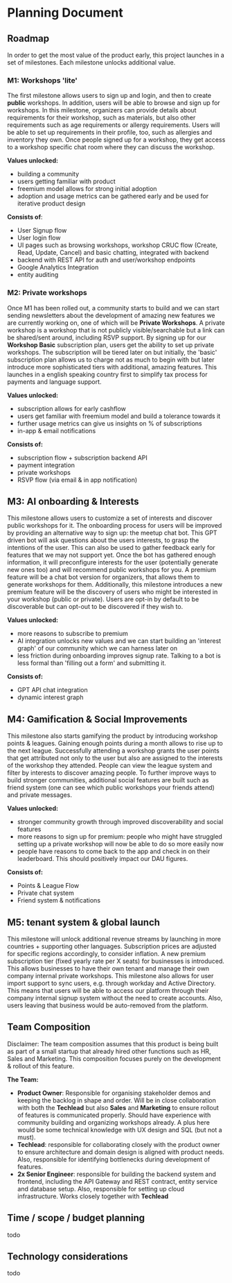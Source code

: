 # Planning Document

## Roadmap

In order to get the most value of the product early, this project launches in a set of milestones. Each milestone unlocks additional value.

### M1: Workshops 'lite'

The first milestone allows users to sign up and login, and then to create **public** workshops. In addition, users will be able to browse and sign up for workshops. In this milestone, organizers can provide details about requirements for their workshop, such as materials, but also other requirements such as age requirements or allergy requirements. Users will be able to set up requirements in their profile, too, such as allergies and inventory they own. Once people signed up for a workshop, they get access to a workshop specific chat room where they can discuss the workshop.

**Values unlocked:** 

- building a community
- users getting familiar with product
- freemium model allows for strong initial adoption
- adoption and usage metrics can be gathered early and be used for iterative product design

**Consists of**:

- User Signup flow
- User login flow
- UI pages such as browsing workshops, workshop CRUC flow (Create, Read, Update, Cancel) and basic chatting, integrated with backend
- backend with REST API for auth and user/workshop endpoints
- Google Analytics Integration
- entity auditing

### M2: Private workshops

Once M1 has been rolled out, a community starts to build and we can start sending newsletters about the development of amazing new features we are currently working on, one of which will be **Private Workshops**. A private workshop is a workshop that is not publicly visible/searchable but a link can be shared/sent around, including RSVP support. By signing up for our **Workshop Basic** subscription plan, users get the ability to set up private workshops. The subscription will be tiered later on but initially, the 'basic' subscription plan allows us to charge not as much to begin with but later introduce more sophisticated tiers with additional, amazing features. This launches in a english speaking country first to simplify tax process for payments and language support.

**Values unlocked:**

- subscription allows for early cashflow
- users get familiar with freemium model and build a tolerance towards it
- further usage metrics can give us insights on % of subscriptions
- in-app & email notifications

**Consists of:**

- subscription flow + subscription backend API
- payment integration
- private workshops
- RSVP flow (via email & in app notification)

## M3: AI onboarding & Interests

This milestone allows users to customize a set of interests and discover public workshops for it. The onboarding process for users will be improved by providing an alternative way to sign up: the meetup chat bot. This GPT driven bot will ask questions about the users interests, to grasp the intentions of the user. This can also be used to gather feedback early for features that we may not support yet. Once the bot has gathered enough information, it will preconfigure interests for the user (potentially generate new ones too) and will recommend public workshops for you. A premium feature will be a chat bot version for organizers, that allows them to generate workshops for them. Additionally, this milestone introduces a new premium feature will be the discovery of users who might be interested in your workshop (public or private). Users are opt-in by default to be discoverable but can opt-out to be discovered if they wish to.

**Values unlocked:**

- more reasons to subscribe to premium
- AI integration unlocks new values and we can start building an 'interest graph' of our community which we can harness later on
- less friction during onboarding improves signup rate. Talking to a bot is less formal than 'filling out a form' and submitting it.

**Consists of:**

- GPT API chat integration
- dynamic interest graph

## M4: Gamification & Social Improvements

 This milestone also starts gamifying the product by introducing workshop points & leagues. Gaining enough points during a month allows to rise up to the next league. Successfully attending a workshop grants the user points that get attributed not only to the user but also are assigned to the interests of the workshop they attended. People can view the league system and filter by interests to discover amazing people.
To further improve ways to build stronger communities, additional social features are built such as friend system (one can see which public workshops your friends attend) and private messages.

**Values unlocked:**

- stronger community growth through improved discoverability and social features
- more reasons to sign up for premium: people who might have struggled setting up a private workshop will now be able to do so more easily now
- people have reasons to come back to the app and check in on their leaderboard. This should positively impact our DAU figures.

**Consists of:**

- Points & League Flow
- Private chat system
- Friend system & notifications

## M5: tenant system & global launch

This milestone will unlock additional revenue streams by launching in more countries + supporting other languages. Subscription prices are adjusted for specific regions accordingly, to consider inflation. A new premium subscription tier (fixed yearly rate per X seats) for businesses is introduced. This allows businesses to have their own tenant and manage their own company internal private workshops. This milestone also allows for user import support to sync users, e.g. through workday and Active Directory. This means that users will be able to access our platform through their company internal signup system without the need to create accounts. Also, users leaving that business would be auto-removed from the platform.

## Team Composition

Disclaimer: The team composition assumes that this product is being built as part of a small startup that already hired other functions such as HR, Sales and Marketing. This composition focuses purely on the development & rollout of this feature.

**The Team:**

- **Product Owner**: Responsible for organising stakeholder demos and keeping the backlog in shape and order. Will be in close collaboration with both the **Techlead** but also **Sales** and **Marketing** to ensure rollout of features is communicated properly. Should have experience with community building and organizing workshops already. A plus here would be some technical knowledge with UX design and SQL (but not a must).
- **Techlead**: responsible for collaborating closely with the product owner to ensure architecture and domain design is aligned with product needs. Also, responsible for identifying bottlenecks during development of features.
- **2x Senior Engineer**: responsible for building the backend system and frontend, including the API Gateway and REST contract, entity service and database setup. Also, responsible for setting up cloud infrastructure. Works closely together with **Techlead**

## Time / scope / budget planning

todo

## Technology considerations

todo